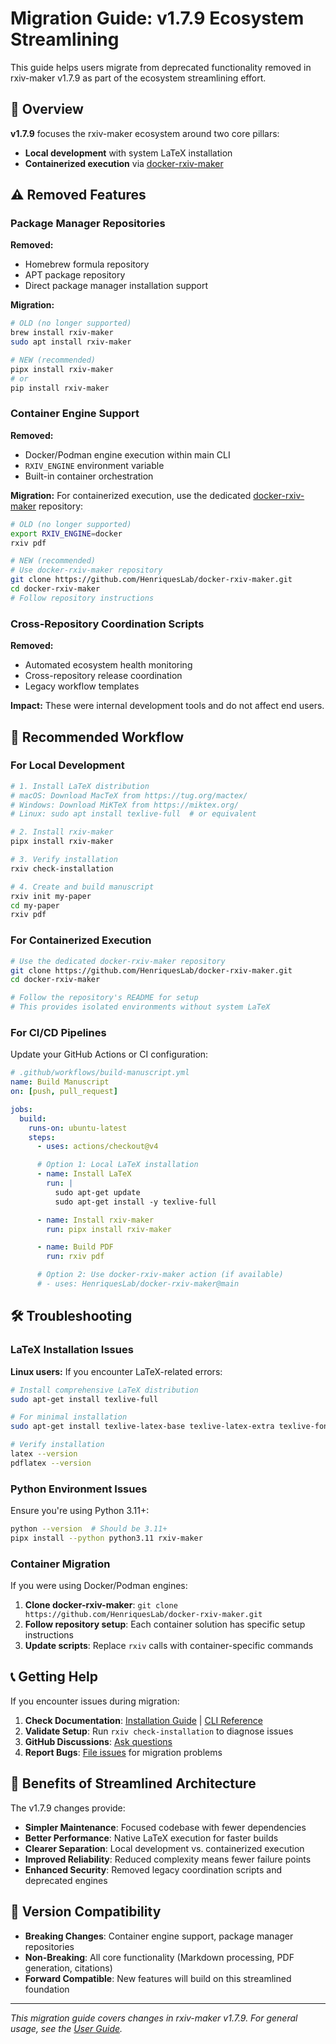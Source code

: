 # Migration Guide: v1.7.9 Ecosystem Streamlining

This guide helps users migrate from deprecated functionality removed in rxiv-maker v1.7.9 as part of the ecosystem streamlining effort.

## 🎯 Overview

**v1.7.9** focuses the rxiv-maker ecosystem around two core pillars:
- **Local development** with system LaTeX installation
- **Containerized execution** via [docker-rxiv-maker](https://github.com/HenriquesLab/docker-rxiv-maker)

## ⚠️ Removed Features

### Package Manager Repositories
**Removed:**
- Homebrew formula repository
- APT package repository
- Direct package manager installation support

**Migration:**
```bash
# OLD (no longer supported)
brew install rxiv-maker
sudo apt install rxiv-maker

# NEW (recommended)
pipx install rxiv-maker
# or
pip install rxiv-maker
```

### Container Engine Support
**Removed:**
- Docker/Podman engine execution within main CLI
- `RXIV_ENGINE` environment variable
- Built-in container orchestration

**Migration:**
For containerized execution, use the dedicated [docker-rxiv-maker](https://github.com/HenriquesLab/docker-rxiv-maker) repository:

```bash
# OLD (no longer supported)
export RXIV_ENGINE=docker
rxiv pdf

# NEW (recommended)
# Use docker-rxiv-maker repository
git clone https://github.com/HenriquesLab/docker-rxiv-maker.git
cd docker-rxiv-maker
# Follow repository instructions
```

### Cross-Repository Coordination Scripts
**Removed:**
- Automated ecosystem health monitoring
- Cross-repository release coordination
- Legacy workflow templates

**Impact:** These were internal development tools and do not affect end users.

## 🚀 Recommended Workflow

### For Local Development
```bash
# 1. Install LaTeX distribution
# macOS: Download MacTeX from https://tug.org/mactex/
# Windows: Download MiKTeX from https://miktex.org/
# Linux: sudo apt install texlive-full  # or equivalent

# 2. Install rxiv-maker
pipx install rxiv-maker

# 3. Verify installation
rxiv check-installation

# 4. Create and build manuscript
rxiv init my-paper
cd my-paper
rxiv pdf
```

### For Containerized Execution
```bash
# Use the dedicated docker-rxiv-maker repository
git clone https://github.com/HenriquesLab/docker-rxiv-maker.git
cd docker-rxiv-maker

# Follow the repository's README for setup
# This provides isolated environments without system LaTeX
```

### For CI/CD Pipelines
Update your GitHub Actions or CI configuration:

```yaml
# .github/workflows/build-manuscript.yml
name: Build Manuscript
on: [push, pull_request]

jobs:
  build:
    runs-on: ubuntu-latest
    steps:
      - uses: actions/checkout@v4

      # Option 1: Local LaTeX installation
      - name: Install LaTeX
        run: |
          sudo apt-get update
          sudo apt-get install -y texlive-full

      - name: Install rxiv-maker
        run: pipx install rxiv-maker

      - name: Build PDF
        run: rxiv pdf

      # Option 2: Use docker-rxiv-maker action (if available)
      # - uses: HenriquesLab/docker-rxiv-maker@main
```

## 🛠️ Troubleshooting

### LaTeX Installation Issues
**Linux users:** If you encounter LaTeX-related errors:

```bash
# Install comprehensive LaTeX distribution
sudo apt-get install texlive-full

# For minimal installation
sudo apt-get install texlive-latex-base texlive-latex-extra texlive-fonts-recommended

# Verify installation
latex --version
pdflatex --version
```

### Python Environment Issues
Ensure you're using Python 3.11+:

```bash
python --version  # Should be 3.11+
pipx install --python python3.11 rxiv-maker
```

### Container Migration
If you were using Docker/Podman engines:

1. **Clone docker-rxiv-maker**: `git clone https://github.com/HenriquesLab/docker-rxiv-maker.git`
2. **Follow repository setup**: Each container solution has specific setup instructions
3. **Update scripts**: Replace `rxiv` calls with container-specific commands

## 📞 Getting Help

If you encounter issues during migration:

1. **Check Documentation**: [Installation Guide](installation.md) | [CLI Reference](cli-reference.md)
2. **Validate Setup**: Run `rxiv check-installation` to diagnose issues
3. **GitHub Discussions**: [Ask questions](https://github.com/henriqueslab/rxiv-maker/discussions)
4. **Report Bugs**: [File issues](https://github.com/henriqueslab/rxiv-maker/issues) for migration problems

## 🎯 Benefits of Streamlined Architecture

The v1.7.9 changes provide:

- **Simpler Maintenance**: Focused codebase with fewer dependencies
- **Better Performance**: Native LaTeX execution for faster builds
- **Clearer Separation**: Local development vs. containerized execution
- **Improved Reliability**: Reduced complexity means fewer failure points
- **Enhanced Security**: Removed legacy coordination scripts and deprecated engines

## 🔄 Version Compatibility

- **Breaking Changes**: Container engine support, package manager repositories
- **Non-Breaking**: All core functionality (Markdown processing, PDF generation, citations)
- **Forward Compatible**: New features will build on this streamlined foundation

---

*This migration guide covers changes in rxiv-maker v1.7.9. For general usage, see the [User Guide](user_guide.md).*